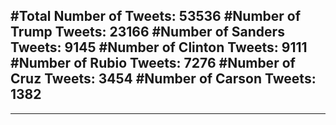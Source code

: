 #Total Number of Tweets: 53536 
#Number of Trump Tweets: 23166
#Number of Sanders Tweets: 9145
#Number of Clinton Tweets: 9111
#Number of Rubio Tweets: 7276
#Number of Cruz Tweets: 3454
#Number of Carson Tweets: 1382
---
---
